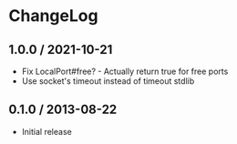 # ChangeLog

## 1.0.0 / 2021-10-21

- Fix LocalPort#free? - Actually return true for free ports
- Use socket's timeout instead of timeout stdlib

## 0.1.0 / 2013-08-22

- Initial release
